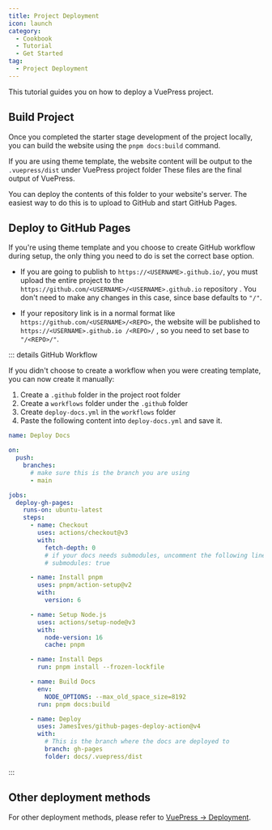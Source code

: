 ```yaml
---
title: Project Deployment
icon: launch
category:
  - Cookbook
  - Tutorial
  - Get Started
tag:
  - Project Deployment
---
```


This tutorial guides you on how to deploy a VuePress project.

<!-- more -->

## Build Project

Once you completed the starter stage development of the project locally, you can build the website using the `pnpm docs:build` command.

If you are using theme template, the website content will be output to the `.vuepress/dist` under VuePress project folder These files are the final output of VuePress.

You can deploy the contents of this folder to your website's server. The easiest way to do this is to upload to GitHub and start GitHub Pages.

## Deploy to GitHub Pages

If you're using theme template and you choose to create GitHub workflow during setup, the only thing you need to do is set the correct base option.

- If you are going to publish to `https://<USERNAME>.github.io/`, you must upload the entire project to the `https://github.com/<USERNAME>/<USERNAME>.github.io` repository . You don't need to make any changes in this case, since base defaults to `"/"`.

- If your repository link is in a normal format like `https://github.com/<USERNAME>/<REPO>`, the website will be published to `https://<USERNAME>.github.io /<REPO>/` , so you need to set base to `"/<REPO>/"`.

::: details GitHub Workflow

If you didn't choose to create a workflow when you were creating template, you can now create it manually:

1. Create a `.github` folder in the project root folder
1. Create a `workflows` folder under the `.github` folder
1. Create `deploy-docs.yml` in the `workflows` folder
1. Paste the following content into `deploy-docs.yml` and save it.

```yml
name: Deploy Docs

on:
  push:
    branches:
      # make sure this is the branch you are using
      - main

jobs:
  deploy-gh-pages:
    runs-on: ubuntu-latest
    steps:
      - name: Checkout
        uses: actions/checkout@v3
        with:
          fetch-depth: 0
          # if your docs needs submodules, uncomment the following line
          # submodules: true

      - name: Install pnpm
        uses: pnpm/action-setup@v2
        with:
          version: 6

      - name: Setup Node.js
        uses: actions/setup-node@v3
        with:
          node-version: 16
          cache: pnpm

      - name: Install Deps
        run: pnpm install --frozen-lockfile

      - name: Build Docs
        env:
          NODE_OPTIONS: --max_old_space_size=8192
        run: pnpm docs:build

      - name: Deploy
        uses: JamesIves/github-pages-deploy-action@v4
        with:
          # This is the branch where the docs are deployed to
          branch: gh-pages
          folder: docs/.vuepress/dist
```

:::

## Other deployment methods

For other deployment methods, please refer to [VuePress → Deployment](https://v2.vuepress.vuejs.org/guide/deployment.html).
